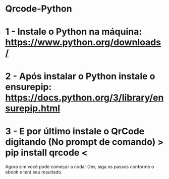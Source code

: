 # Qrcode-Python

# 1 - Instale o Python na máquina: https://www.python.org/downloads/
# 2 - Após instalar o Python instale o ensurepip: https://docs.python.org/3/library/ensurepip.html
# 3 - E por último instale o QrCode digitando (No prompt de comando) > pip install qrcode < 

Agora sim você pode começar a codar Dev, siga os passos conforme o ebook e terá seu resultado.
